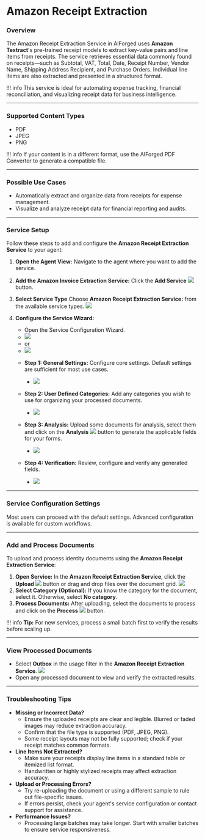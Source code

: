 # Amazon Receipt Extraction

### Overview

The Amazon Receipt Extraction Service in AIForged uses **Amazon Textract**'s pre-trained receipt models to extract key-value pairs and line items from receipts. The service retrieves essential data commonly found on receipts—such as Subtotal, VAT, Total, Date, Receipt Number, Vendor Name, Shipping Address Recipient, and Purchase Orders. Individual line items are also extracted and presented in a structured format.

!!! info
    This service is ideal for automating expense tracking, financial reconciliation, and visualizing receipt data for business intelligence.

***

### Supported Content Types

* PDF
* JPEG
* PNG

!!! info
    If your content is in a different format, use the AIForged PDF Converter to generate a compatible file.

***

### Possible Use Cases

* Automatically extract and organize data from receipts for expense management.
* Visualize and analyze receipt data for financial reporting and audits.

***

### Service Setup

Follow these steps to add and configure the **Amazon Receipt Extraction Service** to your agent:

1. **Open the Agent View:**
   Navigate to the agent where you want to add the service.
2. **Add the Amazon Invoice Extraction Service:**
   Click the **Add Service** ![](../../assets/image%20%2842%29.png) button.
3. **Select Service Type**
   Choose **Amazon Receipt Extraction Service:** from the available service types.
   ![](../../assets/image%20%2860%29.png)
4. **Configure the Service Wizard:**
    - Open the Service Configuration Wizard.
    - ![](../../assets/image%20%2861%29.png)
    - or
    - ![](../../assets/image%20%2862%29.png)

    * **Step 1: General Settings:**
        Configure core settings.
        Default settings are sufficient for most use cases.

        - ![](../../assets/image%20%2863%29.png)

    * **Step 2: User Defined Categories:**
        Add any categories you wish to use for organizing your processed documents.

        - ![](../../assets/image%20%2864%29.png)

    * **Step 3: Analysis:**
        Upload some documents for analysis, select them and click on the **Analysis** ![](../../assets/image%20%28125%29.png) button to generate the applicable fields for your forms.

        - ![](../../assets/image%20%2865%29.png)

    * **Step 4: Verification:**
        Review, configure and verify any generated fields.

        - ![](../../assets/image%20%2866%29.png)


***

### Service Configuration Settings

Most users can proceed with the default settings. Advanced configuration is available for custom workflows.

***

### Add and Process Documents

To upload and process identity documents using the **Amazon Receipt Extraction Service**:

1. **Open Service:**
   In the **Amazon Receipt Extraction Service**, click the **Upload** ![](../../assets/image%20%2837%29.png) button or drag and drop files over the document grid.
   ![](../../assets/image%20%2867%29.png)
2. **Select Category (Optional):**
   If you know the category for the document, select it. Otherwise, select **No category**.
3. **Process Documents:**
   After uploading, select the documents to process and click on the **Process** ![](../../assets/image%20%2811%29%20%281%29%20%281%29.png) button.

!!! info
    **Tip:** For new services, process a small batch first to verify the results before scaling up.

***

### View Processed Documents

* Select **Outbox** in the usage filter in the **Amazon Receipt Extraction Service**.
  ![](../../assets/image%20%2851%29.png)
* Open any processed document to view and verify the extracted results.

***

### Troubleshooting Tips

* **Missing or Incorrect Data?**
    * Ensure the uploaded receipts are clear and legible. Blurred or faded images may reduce extraction accuracy.
    * Confirm that the file type is supported (PDF, JPEG, PNG).
    * Some receipt layouts may not be fully supported; check if your receipt matches common formats.
* **Line Items Not Extracted?**
    * Make sure your receipts display line items in a standard table or itemized list format.
    * Handwritten or highly stylized receipts may affect extraction accuracy.
* **Upload or Processing Errors?**
    * Try re-uploading the document or using a different sample to rule out file-specific issues.
    * If errors persist, check your agent's service configuration or contact support for assistance.
* **Performance Issues?**
    * Processing large batches may take longer. Start with smaller batches to ensure service responsiveness.
